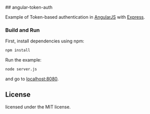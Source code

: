 ## angular-token-auth

Example of Token-based authentication in [AngularJS](http://angularjs.org) with [Express](http://expressjs.com). 

### Build and Run

First, install dependencies using npm:

```sh
npm install
```

Run the example:

```sh
node server.js
```

and go to [localhost:8080](http://localhost:8080).


## License

licensed under the MIT license.
 
